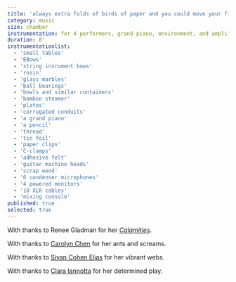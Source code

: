 ```yaml
---
title: 'always extra folds of birds of paper and you could move your finger along the length of them and have witnesses'
category: music
size: chamber
instrumentation: for 4 performers, grand piano, environment, and amplification
duration: 8'
instrumentationlist:
  - 'small tables'
  - 'EBows'
  - 'string insrument bows'
  - 'rosin'
  - 'glass marbles'
  - 'ball bearings'
  - 'bowls and similar containers'
  - 'bamboo steamer'
  - 'plates'
  - 'corrugated conduits'
  - 'a grand piano'
  - 'a pencil'
  - 'thread'
  - 'tin foil'
  - 'paper clips'
  - 'C-clamps'
  - 'adhesive felt'
  - 'guitar machine heads'
  - 'scrap wood'
  - '6 condenser microphones'
  - '4 powered monitors'
  - '10 XLR cables'
  - 'mixing console'
published: true
selected: true
---
```


With thanks to Renee Gladman for her [_Calamities_](http://www.wavepoetry.com/products/calamities).

With thanks to [Carolyn Chen](http://www.carolyn-chen.com/) for her ants and screams.

With thanks to [Sivan Cohen Elias](http://hgnm.org/composer/sivan-cohen-elias/) for her vibrant webs.

With thanks to [Clara Iannotta](http://claraiannotta.com/) for her determined play.
